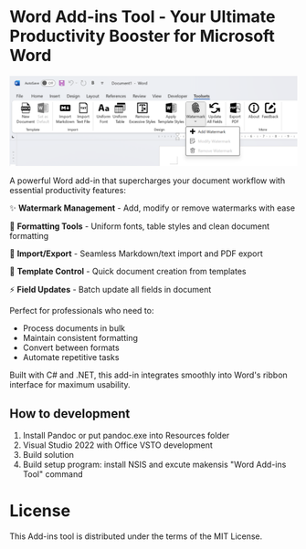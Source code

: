 # Word Add-ins Tool - Your Ultimate Productivity Booster for Microsoft Word

![screenshot](https://github.com/ikiwihome/Word-Add-ins-Tool/blob/main/Resources/screenshot_en.png)

A powerful Word add-in that supercharges your document workflow with essential productivity features:

✨ __Watermark Management__ - Add, modify or remove watermarks with ease

📝 __Formatting Tools__ - Uniform fonts, table styles and clean document formatting

🔄 __Import/Export__ - Seamless Markdown/text import and PDF export

📑 __Template Control__ - Quick document creation from templates

⚡ __Field Updates__ - Batch update all fields in document


Perfect for professionals who need to:

- Process documents in bulk
- Maintain consistent formatting
- Convert between formats
- Automate repetitive tasks

Built with C# and .NET, this add-in integrates smoothly into Word's ribbon interface for maximum usability.

## How to development

1. Install Pandoc or put pandoc.exe into Resources folder
2. Visual Studio 2022 with Office VSTO development
3. Build solution
4. Build setup program: install NSIS and excute makensis "Word Add-ins Tool" command

# License

This Add-ins tool is distributed under the terms of the MIT License.